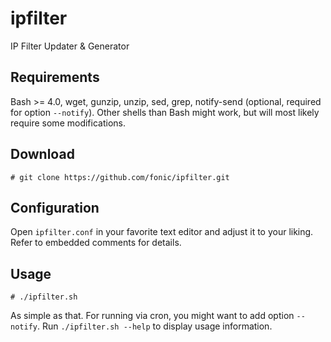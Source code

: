 # ipfilter
IP Filter Updater &amp; Generator
## Requirements
Bash >= 4.0, wget, gunzip, unzip, sed, grep, notify-send (optional, required for option `--notify`).
Other shells than Bash might work, but will most likely require some modifications.
## Download
```
# git clone https://github.com/fonic/ipfilter.git
```
## Configuration
Open `ipfilter.conf` in your favorite text editor and adjust it to your liking. Refer to embedded comments for details.
## Usage
```
# ./ipfilter.sh
```
As simple as that.
For running via cron, you might want to add option `--notify`.
Run `./ipfilter.sh --help` to display usage information.
